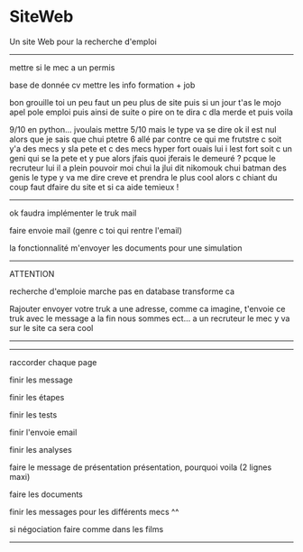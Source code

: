 # SiteWeb

Un site Web pour la recherche d'emploi

--------------------------------------------------

mettre si le mec a un permis

base de donnée cv mettre les info formation + job

bon grouille toi un peu faut un peu plus de site puis si un jour t'as le mojo apel pole emploi puis ainsi de suite o pire on te dira c dla merde et puis voila

9/10 en python... jvoulais mettre 5/10 mais le type va se dire ok il est nul alors que je sais que chui ptetre 6 allé par contre ce qui me frutstre c soit y'a des mecs y sla pete et c des mecs hyper fort ouais lui i lest fort soit c un geni qui se la pete et y pue alors jfais quoi jferais le demeuré ? pcque le recruteur lui il a plein pouvoir moi chui la jlui dit nikomouk chui batman des genis le type y va me dire creve et prendra le plus cool alors c chiant du coup faut dfaire du site et si ca aide temieux ! 

-----------------------------------------------------


ok faudra implémenter le truk mail

faire envoie mail (genre c toi qui rentre l'email)

la fonctionnalité m'envoyer les documents pour une simulation


--------------------------------------------------

ATTENTION 

recherche d'emploie marche pas en database transforme ca

Rajouter envoyer votre truk a une adresse, comme ca imagine, t'envoie ce truk avec le message a la fin nous sommes ect...
a un recruteur le mec y va sur le site ca sera cool

-------------------------------------------------



-------------------------------------------------------------------------------------------------------------------------------

raccorder chaque page

finir les message

finir les étapes

finir les tests

finir l'envoie email

finir les analyses

faire le message de présentation présentation, pourquoi voila (2 lignes maxi)

faire les documents

finir les messages pour les différents mecs ^^

si négociation faire comme dans les films

-------------------------------------------------------------------------------------------------------------------------------




